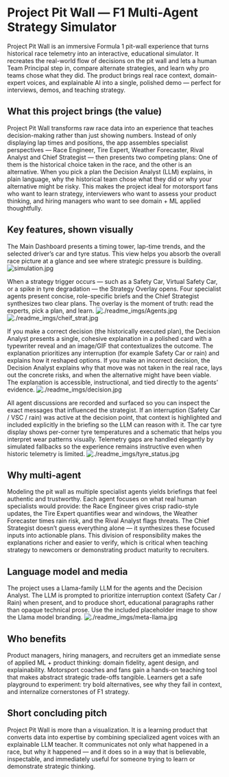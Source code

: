 # Project Pit Wall — F1 Multi-Agent Strategy Simulator

Project Pit Wall is an immersive Formula 1 pit-wall experience that turns historical race telemetry into an interactive, educational simulator. It recreates the real-world flow of decisions on the pit wall and lets a human Team Principal step in, compare alternate strategies, and learn why pro teams chose what they did. The product brings real race context, domain-expert voices, and explainable AI into a single, polished demo — perfect for interviews, demos, and teaching strategy.

## What this project brings (the value)

Project Pit Wall transforms raw race data into an experience that teaches decision-making rather than just showing numbers. Instead of only displaying lap times and positions, the app assembles specialist perspectives — Race Engineer, Tire Expert, Weather Forecaster, Rival Analyst and Chief Strategist — then presents two competing plans: One of them is the historical choice taken in the race, and the other is an alternative. When you pick a plan the Decision Analyst (LLM) explains, in plain language, why the historical team chose what they did or why your alternative might be risky. This makes the project ideal for motorsport fans who want to learn strategy, interviewers who want to assess your product thinking, and hiring managers who want to see domain + ML applied thoughtfully.

## Key features, shown visually

The Main Dashboard presents a timing tower, lap-time trends, and the selected driver’s car and tyre status. This view helps you absorb the overall race picture at a glance and see where strategic pressure is building.
![simulation.jpg](./readme_imgs/simulation.jpg)

When a strategy trigger occurs — such as a Safety Car, Virtual Safety Car, or a spike in tyre degradation — the Strategy Overlay opens. Four specialist agents present concise, role-specific briefs and the Chief Strategist synthesizes two clear plans. The overlay is the moment of truth: read the experts, pick a plan, and learn.
![./readme_imgs/Agents.jpg](./readme_imgs/Agents.jpg)
![./readme_imgs/cheif_strat.jpg](./readme_imgs/cheif_strat.jpg)

If you make a correct decision (the historically executed plan), the Decision Analyst presents a single, cohesive explanation in a polished card with a typewriter reveal and an image/GIF that contextualizes the outcome. The explanation prioritizes any interruption (for example Safety Car or rain) and explains how it reshaped options. If you make an incorrect decision, the Decision Analyst explains why that move was not taken in the real race, lays out the concrete risks, and when the alternative might have been viable. The explanation is accessible, instructional, and tied directly to the agents’ evidence.
![./readme_imgs/decision.jpg](./readme_imgs/decision.jpg)

All agent discussions are recorded and surfaced so you can inspect the exact messages that influenced the strategist. If an interruption (Safety Car / VSC / rain) was active at the decision point, that context is highlighted and included explicitly in the briefing so the LLM can reason with it.
The car tyre display shows per-corner tyre temperatures and a schematic that helps you interpret wear patterns visually. Telemetry gaps are handled elegantly by simulated fallbacks so the experience remains instructive even when historic telemetry is limited.
![./readme_imgs/tyre_status.jpg](./readme_imgs/tyre_status.jpg)

## Why multi-agent

Modeling the pit wall as multiple specialist agents yields briefings that feel authentic and trustworthy. Each agent focuses on what real human specialists would provide: the Race Engineer gives crisp radio-style updates, the Tire Expert quantifies wear and windows, the Weather Forecaster times rain risk, and the Rival Analyst flags threats. The Chief Strategist doesn’t guess everything alone — it synthesizes these focused inputs into actionable plans. This division of responsibility makes the explanations richer and easier to verify, which is critical when teaching strategy to newcomers or demonstrating product maturity to recruiters.

## Language model and media

The project uses a Llama-family LLM for the agents and the Decision Analyst. The LLM is prompted to prioritize interruption context (Safety Car / Rain) when present, and to produce short, educational paragraphs rather than opaque technical prose. Use the included placeholder image to show the Llama model branding.
![./readme_imgs/meta-llama.jpg](./readme_imgs/meta-llama.jpg)

## Who benefits

Product managers, hiring managers, and recruiters get an immediate sense of applied ML + product thinking: domain fidelity, agent design, and explainability. Motorsport coaches and fans gain a hands-on teaching tool that makes abstract strategic trade-offs tangible. Learners get a safe playground to experiment: try bold alternatives, see why they fail in context, and internalize cornerstones of F1 strategy.

## Short concluding pitch

Project Pit Wall is more than a visualization. It is a learning product that converts data into expertise by combining specialized agent voices with an explainable LLM teacher. It communicates not only what happened in a race, but why it happened — and it does so in a way that is believable, inspectable, and immediately useful for someone trying to learn or demonstrate strategic thinking.
